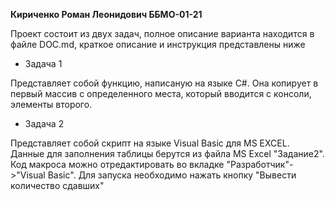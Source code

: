 **Кириченко Роман Леонидович ББМО-01-21**

Проект состоит из двух задач, полное описание варианта находится в файле DOC.md, краткое описание и инструкция представлены ниже

- Задача 1

Представляет собой функцию, написаную на языке C#. Она копирует в первый массив с определенного места, который вводится с консоли, элементы второго.

- Задача 2

Представляет собой скрипт на языке Visual Basic для MS EXCEL.
Данные для заполнения таблицы берутся из файла MS Excel "Задание2". Код макроса можно отредактировать во вкладке "Разработчик"->"Visual Basic". Для запуска необходимо нажать кнопку "Вывести количество сдавших"
